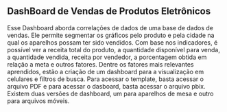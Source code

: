 ## DashBoard de Vendas de Produtos Eletrônicos
Esse Dashboard aborda correlações de dados de uma base de dados de vendas. Ele permite segmentar os gráficos pelo produto e pela cidade na qual os aparelhos possam ter sido vendidos. Com base nos indicadores, é possível ver a receita total do produto, a quantidade disponível para venda, a quantidade vendida, receita por vendedor, a porcentagem obtida em relação a meta e outros fatores. Dentre os fatores mais relevantes aprendidos, estão a criação de um dashboard para a visualização em celulares e filtros de busca.
Para acessar o template, basta acessar o arquivo PDF e para acessar o dasboard, basta acessar o arquivo pbix. Existem duas versões de dashboard, um para aparelhos de mesa e outro para arquivos móveis.
